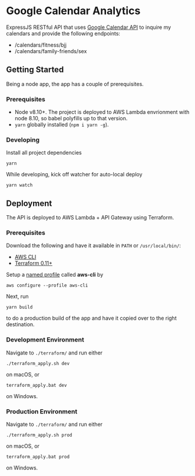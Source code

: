 # Google Calendar Analytics
ExpressJS RESTful API that uses [Google Calendar API](https://developers.google.com/calendar/) to inquire my calendars and provide the following endpoints:

* /calendars/fitness/bjj
* /calendars/family-friends/sex

## Getting Started
Being a node app, the app has a couple of prerequisites.

### Prerequisites
* Node v8.10+. The project is deployed to AWS Lambda envrionment with node 8.10, so babel polyfills up to that version. 
* `yarn` globally installed (`npm i yarn -g`).

### Developing
Install all project dependencies
```
yarn
```

While developing, kick off watcher for auto-local deploy
```
yarn watch
```
## Deployment
The API is deployed to AWS Lambda + API Gateway using Terraform.

### Prerequisites
Download the following and have it available in `PATH` or `/usr/local/bin/`:
* [AWS CLI](https://docs.aws.amazon.com/cli/latest/userguide/installing.html)
* [Terraform 0.11+](https://www.terraform.io/)

Setup a [named profile](https://docs.aws.amazon.com/cli/latest/userguide/cli-multiple-profiles.html) called **aws-cli** by
```
aws configure --profile aws-cli
```

Next, run
```
yarn build
```
to do a production build of the app and have it copied over to the right destination.

### Development Environment
Navigate to `./terraform/` and run either
```
./terraform_apply.sh dev
```
on macOS, or
```
terraform_apply.bat dev
```
on Windows.

### Production Environment
Navigate to `./terraform/` and run either
```
./terraform_apply.sh prod
```
on macOS, or
```
terraform_apply.bat prod
```
on Windows.
